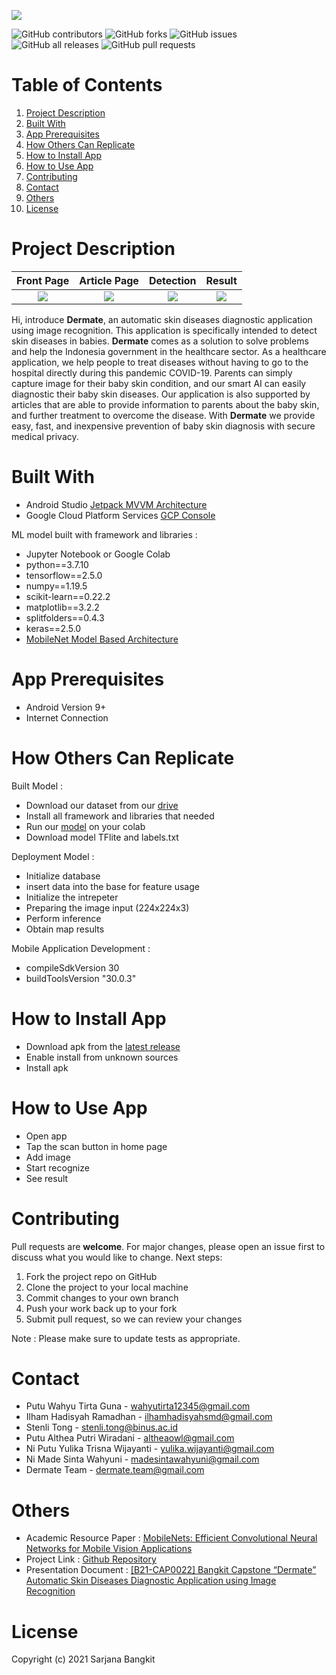 
![](https://github.com/wahyutirta/Dermate/blob/master/image%20assets/logo%20new.png)

![GitHub contributors](https://img.shields.io/github/contributors/wahyutirta/dermate?color=%2342eff5&style=flat-square) ![GitHub forks](https://img.shields.io/github/forks/wahyutirta/dermate?color=%23000ce8&style=flat-square) ![GitHub issues](https://img.shields.io/github/issues/wahyutirta/dermate?color=%23f229d1&style=flat-square) ![GitHub all releases](https://img.shields.io/github/downloads/wahyutirta/dermate/total?color=%23ff8000&style=flat-square) ![GitHub pull requests](https://img.shields.io/github/issues-pr/wahyutirta/dermate?color=%23ff0000&style=flat-square)

# Table of Contents
1. [Project Description](#project-desc)
2. [Built With](#built-with)
3. [App Prerequisites](#app-prerequisites)
4. [How Others Can Replicate](#how-rep)
5. [How to Install App](#install)
6. [How to Use App](#use)
7. [Contributing](#contributing)
8. [Contact](#contact)
9. [Others](#others)
10. [License](#license)

# Project Description <a name="project-desc"></a>

Front Page           |  Article Page          |  Detection        | Result
:-------------------------:|:-------------------------: |:-------------------------:|:-------------------------:
![](https://github.com/wahyutirta/Dermate/blob/master/image%20assets/Screenshot_2021-06-03-14-35-43-024_com.example.dermate.jpg) | ![](https://github.com/wahyutirta/Dermate/blob/master/image%20assets/Screenshot_2021-06-03-14-36-16-553_com.example.dermate.jpg) | ![](https://github.com/wahyutirta/Dermate/blob/master/image%20assets/Screenshot_2021-06-03-14-36-36-660_com.example.dermate.jpg) | ![](https://github.com/wahyutirta/Dermate/blob/master/image%20assets/Screenshot_2021-06-03-14-36-53-808_com.example.dermate.jpg)



Hi, introduce **Dermate**, an automatic skin diseases diagnostic application using image recognition. This application is specifically intended to detect skin diseases in babies. **Dermate** comes as a solution to solve problems and help the Indonesia government in the healthcare sector. As a healthcare application, we help people to treat diseases without having to go to the hospital directly during this pandemic COVID-19. Parents can simply capture image for their baby skin condition, and our smart AI can easily diagnostic their baby skin diseases. Our application is also supported by articles that are able to provide information to parents about the baby skin, and further treatment to overcome the disease. With **Dermate** we provide easy, fast, and inexpensive prevention of baby skin diagnosis with secure medical privacy.

# Built With <a name="built-with"></a>
- Android Studio [Jetpack MVVM Architecture](https://developer.android.com/jetpack/guide)
- Google Cloud Platform Services [GCP Console](https://console.cloud.google.com/home/dashboard?authuser=1&project=able-decorator-315006)

ML model built with framework and libraries :
- Jupyter Notebook or Google Colab
- python==3.7.10
- tensorflow==2.5.0
- numpy==1.19.5
- scikit-learn==0.22.2
- matplotlib==3.2.2
- splitfolders==0.4.3
- keras==2.5.0
- [MobileNet Model Based Architecture](https://github.com/tensorflow/tensorflow/blob/v2.5.0/tensorflow/python/keras/applications/mobilenet.py#L80-L313)

# App Prerequisites <a name="app-prerequisites"></a>
- Android Version 9+
- Internet Connection

# How Others Can Replicate <a name="how-rep"></a>

Built Model :
- Download our dataset from our [drive](https://drive.google.com/drive/u/1/folders/1MeHLKL6dW3_PePbT34t37k478bGrBjCp)
- Install all framework and libraries that needed
- Run our [model](https://github.com/wahyutirta/Dermate/blob/master/ML%20Model/skin_diseases.ipynb) on your colab
- Download model TFlite and labels.txt

Deployment Model :
- Initialize database
- insert data into the base for feature usage
- Initialize the intrepeter
- Preparing the image input (224x224x3)
- Perform inference
- Obtain map results

Mobile Application Development :
- compileSdkVersion 30
- buildToolsVersion "30.0.3"


# How to Install App <a name="install"></a>
- Download apk from the [latest release](https://github.com/wahyutirta/Dermate/releases)
- Enable install from unknown sources
- Install apk

# How to Use App <a name="use"></a>
- Open app
- Tap the scan button in home page
- Add image
- Start recognize
- See result

# Contributing <a name="contributing"></a>
Pull requests are **welcome**. For major changes, please open an issue first to discuss what you would like to change. Next steps:
1. Fork the project repo on GitHub
2. Clone the project to your local machine
3. Commit changes to your own branch
4. Push your work back up to your fork
5. Submit pull request, so we can review your changes

Note : Please make sure to update tests as appropriate.

# Contact <a name="contact"></a>
- Putu Wahyu Tirta Guna - wahyutirta12345@gmail.com
- Ilham Hadisyah Ramadhan - ilhamhadisyahsmd@gmail.com
- Stenli Tong - stenli.tong@binus.ac.id
- Putu Althea Putri Wiradani - altheaowl@gmail.com
- Ni Putu Yulika Trisna Wijayanti - yulika.wijayanti@gmail.com
- Ni Made Sinta Wahyuni - madesintawahyuni@gmail.com
- Dermate Team - dermate.team@gmail.com

# Others <a name="others"></a>
- Academic Resource Paper :
[MobileNets: Efficient Convolutional Neural Networks for Mobile Vision Applications](https://arxiv.org/abs/1704.04861)
- Project Link :
[Github Repository](https://github.com/wahyutirta/Dermate)
- Presentation Document :
[[B21-CAP0022] Bangkit Capstone “Dermate” Automatic Skin Diseases Diagnostic Application using Image Recognition](https://docs.google.com/presentation/d/1rb7HWnorYF5MOJFICkOq6rTzQGk18emL71rodVOaLmc/edit?usp=sharing)

# License <a name="license"></a>
Copyright (c) 2021 Sarjana Bangkit
